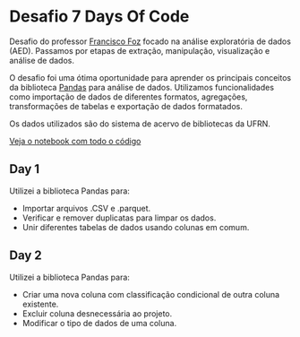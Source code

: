# Desafio 7 Days Of Code

Desafio do professor [Francisco Foz](https://www.linkedin.com/in/francisco-tadeu-foz/) focado na análise exploratória de dados (AED). Passamos por etapas de extração, manipulação, visualização e análise de dados.

O desafio foi uma ótima oportunidade para aprender os principais conceitos da biblioteca [Pandas](https://pandas.pydata.org/) para análise de dados. Utilizamos funcionalidades como importação de dados de diferentes formatos, agregações, transformações de tabelas e exportação de dados formatados.

Os dados utilizados são do sistema de acervo de bibliotecas da UFRN.

[Veja o notebook com todo o código](7_Days_of_Code_Notebook.ipynb)

## Day 1

Utilizei a biblioteca Pandas para:
- Importar arquivos .CSV e .parquet.
- Verificar e remover duplicatas para limpar os dados.
- Unir diferentes tabelas de dados usando colunas em comum.

## Day 2

Utilizei a biblioteca Pandas para:
- Criar uma nova coluna com classificação condicional de outra coluna existente.
- Excluir coluna desnecessária ao projeto.
- Modificar o tipo de dados de uma coluna.

